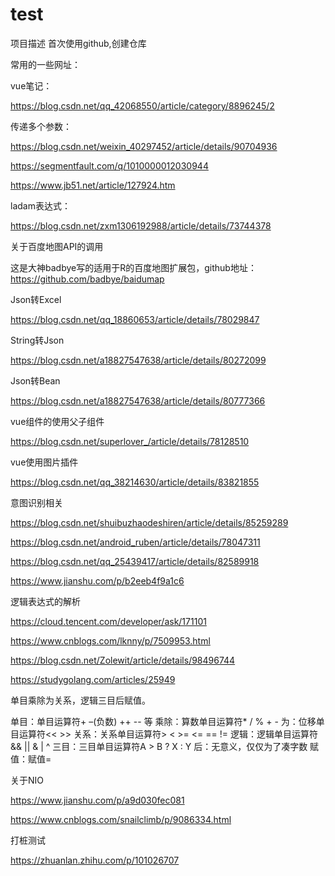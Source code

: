 # test
项目描述
首次使用github,创建仓库

常用的一些网址：

vue笔记：

https://blog.csdn.net/qq_42068550/article/category/8896245/2

传递多个参数：

https://blog.csdn.net/weixin_40297452/article/details/90704936

https://segmentfault.com/q/1010000012030944

https://www.jb51.net/article/127924.htm

ladam表达式：

https://blog.csdn.net/zxm1306192988/article/details/73744378

关于百度地图API的调用

这是大神badbye写的适用于R的百度地图扩展包，github地址：https://github.com/badbye/baidumap

Json转Excel

https://blog.csdn.net/qq_18860653/article/details/78029847

String转Json

https://blog.csdn.net/a18827547638/article/details/80272099

Json转Bean

https://blog.csdn.net/a18827547638/article/details/80777366

vue组件的使用父子组件

https://blog.csdn.net/superlover_/article/details/78128510

vue使用图片插件

https://blog.csdn.net/qq_38214630/article/details/83821855

意图识别相关

https://blog.csdn.net/shuibuzhaodeshiren/article/details/85259289

https://blog.csdn.net/android_ruben/article/details/78047311

https://blog.csdn.net/qq_25439417/article/details/82589918

https://www.jianshu.com/p/b2eeb4f9a1c6



逻辑表达式的解析

https://cloud.tencent.com/developer/ask/171101

https://www.cnblogs.com/lknny/p/7509953.html

https://blog.csdn.net/Zolewit/article/details/98496744

https://studygolang.com/articles/25949

  单目乘除为关系，逻辑三目后赋值。 

单目：单目运算符+ –(负数) ++ -- 等 
乘除：算数单目运算符* / % + - 
为：位移单目运算符<< >> 
关系：关系单目运算符> < >= <= == != 
逻辑：逻辑单目运算符&& || & | ^ 
三目：三目单目运算符A > B ? X : Y 
后：无意义，仅仅为了凑字数 
赋值：赋值=  



关于NIO

https://www.jianshu.com/p/a9d030fec081

https://www.cnblogs.com/snailclimb/p/9086334.html



打桩测试

https://zhuanlan.zhihu.com/p/101026707